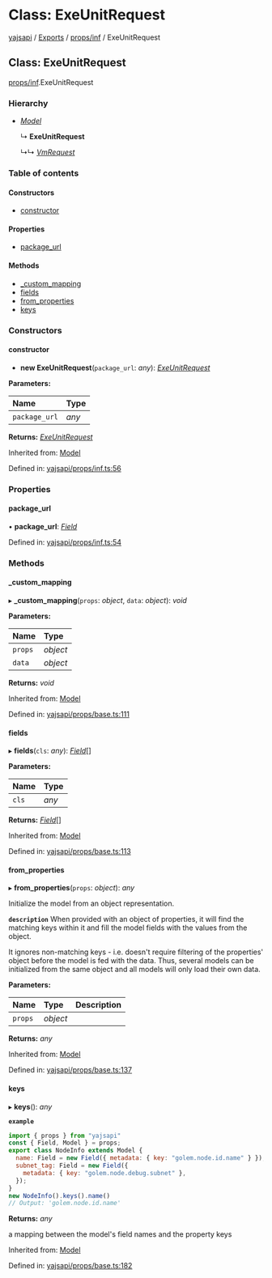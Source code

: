 # Class: ExeUnitRequest

[yajsapi](../yajsapi.md) / [Exports](../modules/) / [props/inf](../modules/props_inf.md) / ExeUnitRequest

## Class: ExeUnitRequest

[props/inf](../modules/props_inf.md).ExeUnitRequest

### Hierarchy

* [_Model_](props_base.model.md)

  ↳ **ExeUnitRequest**

  ↳↳ [_VmRequest_](props_inf.vmrequest.md)

### Table of contents

#### Constructors

* [constructor](props_inf.exeunitrequest.md#constructor)

#### Properties

* [package\_url](props_inf.exeunitrequest.md#package_url)

#### Methods

* [\_custom\_mapping](props_inf.exeunitrequest.md#_custom_mapping)
* [fields](props_inf.exeunitrequest.md#fields)
* [from\_properties](props_inf.exeunitrequest.md#from_properties)
* [keys](props_inf.exeunitrequest.md#keys)

### Constructors

#### constructor

+ **new ExeUnitRequest**\(`package_url`: _any_\): [_ExeUnitRequest_](props_inf.exeunitrequest.md)

**Parameters:**

| Name | Type |
| :--- | :--- |
| `package_url` | _any_ |

**Returns:** [_ExeUnitRequest_](props_inf.exeunitrequest.md)

Inherited from: [Model](props_base.model.md)

Defined in: [yajsapi/props/inf.ts:56](https://github.com/golemfactory/yajsapi/blob/289a25a/yajsapi/props/inf.ts#L56)

### Properties

#### package\_url

• **package\_url**: [_Field_](props_base.field.md)

Defined in: [yajsapi/props/inf.ts:54](https://github.com/golemfactory/yajsapi/blob/289a25a/yajsapi/props/inf.ts#L54)

### Methods

#### \_custom\_mapping

▸ **\_custom\_mapping**\(`props`: _object_, `data`: _object_\): _void_

**Parameters:**

| Name | Type |
| :--- | :--- |
| `props` | _object_ |
| `data` | _object_ |

**Returns:** _void_

Inherited from: [Model](props_base.model.md)

Defined in: [yajsapi/props/base.ts:111](https://github.com/golemfactory/yajsapi/blob/289a25a/yajsapi/props/base.ts#L111)

#### fields

▸ **fields**\(`cls`: _any_\): [_Field_](props_base.field.md)\[\]

**Parameters:**

| Name | Type |
| :--- | :--- |
| `cls` | _any_ |

**Returns:** [_Field_](props_base.field.md)\[\]

Inherited from: [Model](props_base.model.md)

Defined in: [yajsapi/props/base.ts:113](https://github.com/golemfactory/yajsapi/blob/289a25a/yajsapi/props/base.ts#L113)

#### from\_properties

▸ **from\_properties**\(`props`: _object_\): _any_

Initialize the model from an object representation.

**`description`** When provided with an object of properties, it will find the matching keys within it and fill the model fields with the values from the object.

It ignores non-matching keys - i.e. doesn't require filtering of the properties' object before the model is fed with the data. Thus, several models can be initialized from the same object and all models will only load their own data.

**Parameters:**

| Name | Type | Description |
| :--- | :--- | :--- |
| `props` | _object_ |  |

**Returns:** _any_

Inherited from: [Model](props_base.model.md)

Defined in: [yajsapi/props/base.ts:137](https://github.com/golemfactory/yajsapi/blob/289a25a/yajsapi/props/base.ts#L137)

#### keys

▸ **keys**\(\): _any_

**`example`**

```javascript
import { props } from "yajsapi"
const { Field, Model } = props;
export class NodeInfo extends Model {
  name: Field = new Field({ metadata: { key: "golem.node.id.name" } });
  subnet_tag: Field = new Field({
    metadata: { key: "golem.node.debug.subnet" },
  });
}
new NodeInfo().keys().name()
// Output: 'golem.node.id.name'
```

**Returns:** _any_

a mapping between the model's field names and the property keys

Inherited from: [Model](props_base.model.md)

Defined in: [yajsapi/props/base.ts:182](https://github.com/golemfactory/yajsapi/blob/289a25a/yajsapi/props/base.ts#L182)

